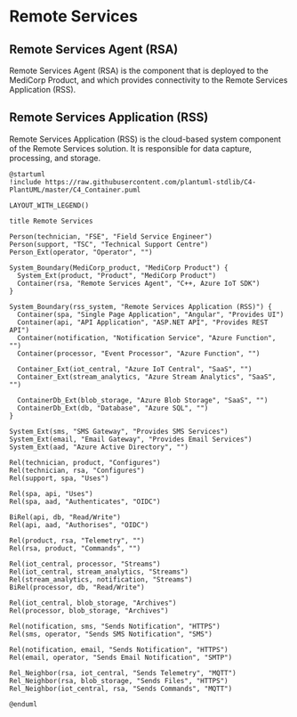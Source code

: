 # Remote Services

## Remote Services Agent (RSA)
Remote Services Agent (RSA) is the component that is deployed to the MediCorp Product, and which provides connectivity to the Remote Services Application (RSS).
 
## Remote Services Application (RSS)
Remote Services Application (RSS) is the cloud-based system component of the Remote Services solution.  It is responsible for data capture, processing, and storage.


```plantuml
@startuml
!include https://raw.githubusercontent.com/plantuml-stdlib/C4-PlantUML/master/C4_Container.puml

LAYOUT_WITH_LEGEND()

title Remote Services

Person(technician, "FSE", "Field Service Engineer")
Person(support, "TSC", "Technical Support Centre")
Person_Ext(operator, "Operator", "")

System_Boundary(MediCorp_product, "MediCorp Product") {
  System_Ext(product, "Product", "MediCorp Product")
  Container(rsa, "Remote Services Agent", "C++, Azure IoT SDK")
}

System_Boundary(rss_system, "Remote Services Application (RSS)") {
  Container(spa, "Single Page Application", "Angular", "Provides UI")
  Container(api, "API Application", "ASP.NET API", "Provides REST API")
  Container(notification, "Notification Service", "Azure Function", "")
  Container(processor, "Event Processor", "Azure Function", "")

  Container_Ext(iot_central, "Azure IoT Central", "SaaS", "")
  Container_Ext(stream_analytics, "Azure Stream Analytics", "SaaS", "")
  
  ContainerDb_Ext(blob_storage, "Azure Blob Storage", "SaaS", "")
  ContainerDb_Ext(db, "Database", "Azure SQL", "")
}

System_Ext(sms, "SMS Gateway", "Provides SMS Services")
System_Ext(email, "Email Gateway", "Provides Email Services")
System_Ext(aad, "Azure Active Directory", "")

Rel(technician, product, "Configures")
Rel(technician, rsa, "Configures")
Rel(support, spa, "Uses")

Rel(spa, api, "Uses")
Rel(spa, aad, "Authenticates", "OIDC")

BiRel(api, db, "Read/Write")
Rel(api, aad, "Authorises", "OIDC")

Rel(product, rsa, "Telemetry", "")
Rel(rsa, product, "Commands", "")

Rel(iot_central, processor, "Streams")
Rel(iot_central, stream_analytics, "Streams")
Rel(stream_analytics, notification, "Streams")
BiRel(processor, db, "Read/Write")

Rel(iot_central, blob_storage, "Archives")
Rel(processor, blob_storage, "Archives")

Rel(notification, sms, "Sends Notification", "HTTPS")
Rel(sms, operator, "Sends SMS Notification", "SMS")

Rel(notification, email, "Sends Notification", "HTTPS")
Rel(email, operator, "Sends Email Notification", "SMTP")

Rel_Neighbor(rsa, iot_central, "Sends Telemetry", "MQTT")
Rel_Neighbor(rsa, blob_storage, "Sends Files", "HTTPS")
Rel_Neighbor(iot_central, rsa, "Sends Commands", "MQTT")

@enduml
```
